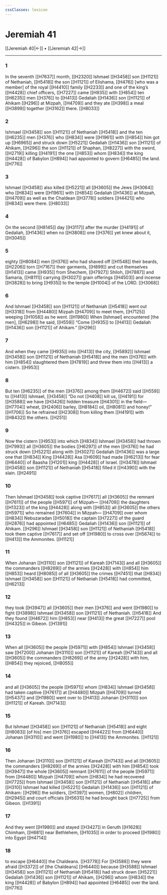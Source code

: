 ```yaml
---
cssClasses: lexicon
---
```


# Jeremiah 41

[[Jeremiah 40|←]] • [[Jeremiah 42|→]]

---

### 1
In the seventh [[H7637]] month, [[H2320]] Ishmael [[H3458]] son [[H1121]] of Nethaniah, [[H5418]] the son [[H1121]] of Elishama, [[H476]] [who was a member] of the royal [[H4410]] family [[H2233]] and one of the king’s [[H4428]] chief officers, [[H7227]] came [[H935]] with [[H854]] ten [[H6235]] men [[H376]] to [[H413]] Gedaliah [[H1436]] son [[H1121]] of Ahikam [[H296]] at Mizpah, [[H4709]] and they ate [[H398]] a meal [[H3899]] together [[H3162]] there. [[H8033]]

### 2
Ishmael [[H3458]] son [[H1121]] of Nethaniah [[H5418]] and the ten [[H6235]] men [[H376]] who [[H834]] were [[H1961]] with [[H854]] him got up [[H6965]] and struck down [[H5221]] Gedaliah [[H1436]] son [[H1121]] of Ahikam, [[H296]] the son [[H1121]] of Shaphan, [[H8227]] with the sword, [[H2719]] killing [[H4191]] the one [[H853]] whom [[H834]] the king [[H4428]] of Babylon [[H894]] had appointed to govern [[H6485]] the land. [[H776]]

### 3
Ishmael [[H3458]] also killed [[H5221]] all [[H3605]] the Jews [[H3064]] who [[H834]] were [[H1961]] with [[H854]] Gedaliah [[H1436]] at Mizpah, [[H4709]] as well as the Chaldean [[H3778]] soldiers [[H4421]] who [[H834]] were there. [[H8033]]

### 4
On the second [[H8145]] day [[H3117]] after the murder [[H4191]] of Gedaliah, [[H1436]] when no [[H3808]] one [[H376]] yet knew about it, [[H3045]]

### 5
eighty [[H8084]] men [[H376]] who had shaved off [[H1548]] their beards, [[H2206]] torn [[H7167]] their garments, [[H899]] and cut themselves [[H1413]] came [[H935]] from Shechem, [[H7927]] Shiloh, [[H7887]] and Samaria, [[H8111]] carrying [[H3027]] grain offerings [[H4503]] and incense [[H3828]] to bring [[H935]] to the temple [[H1004]] of the LORD. [[H3068]]

### 6
And Ishmael [[H3458]] son [[H1121]] of Nethaniah [[H5418]] went out [[H3318]] from [[H4480]] Mizpah [[H4709]] to meet them, [[H7125]] weeping [[H1058]] as he went. [[H1980]] When [Ishmael] encountered [the men], [[H6298]] he said, [[H559]] “Come [[H935]] to [[H413]] Gedaliah [[H1436]] son [[H1121]] of Ahikam.” [[H296]]

### 7
And when they came [[H935]] into [[H413]] the city, [[H5892]] Ishmael [[H3458]] son [[H1121]] of Nethaniah [[H5418]] and the men [[H376]] with him [[H854]] slaughtered them [[H7819]] and threw them into [[H413]] a cistern. [[H953]]

### 8
But ten [[H6235]] of the men [[H376]] among them [[H4672]] said [[H559]] to [[H413]] Ishmael, [[H3458]] “Do not [[H408]] kill us, [[H4191]] for [[H3588]] we have [[H3426]] hidden treasure [[H4301]] in the field— [[H7704]] wheat, [[H2406]] barley, [[H8184]] oil, [[H8081]] and honey!” [[H1706]] So he refrained [[H2308]] from killing them [[H4191]] with [[H8432]] the others. [[H251]]

### 9
Now the cistern [[H953]] into which [[H834]] Ishmael [[H3458]] had thrown [[H7993]] all [[H3605]] the bodies [[H6297]] of the men [[H376]] he had struck down [[H5221]] along with [[H3027]] Gedaliah [[H1436]] was a large one that [[H834]] King [[H4428]] Asa [[H609]] had made [[H6213]] for fear [[H6440]] of Baasha [[H1201]] king [[H4428]] of Israel. [[H3478]] Ishmael [[H3458]] son [[H1121]] of Nethaniah [[H5418]] filled it [[H4390]] with the slain. [[H2491]]

### 10
Then Ishmael [[H3458]] took captive [[H7617]] all [[H3605]] the remnant [[H7611]] of the people [[H5971]] of Mizpah— [[H4709]] the daughters [[H1323]] of the king [[H4428]] along with [[H853]] all [[H3605]] the others [[H5971]] who remained [[H7604]] in Mizpah— [[H4709]] over whom [[H834]] Nebuzaradan [[H5018]] the captain [[H7227]] of the guard [[H2876]] had appointed [[H6485]] Gedaliah [[H1436]] son [[H1121]] of Ahikam. [[H296]] Ishmael [[H3458]] son [[H1121]] of Nethaniah [[H5418]] took them captive [[H7617]] and set off [[H1980]] to cross over [[H5674]] to [[H413]] the Ammonites. [[H1121]]

### 11
When Johanan [[H3110]] son [[H1121]] of Kareah [[H7143]] and all [[H3605]] the commanders [[H8269]] of the armies [[H2428]] with [[H854]] him [[H853]] heard [[H8085]] of all [[H3605]] the crimes [[H7451]] that [[H834]] Ishmael [[H3458]] son [[H1121]] of Nethaniah [[H5418]] had committed, [[H6213]]

### 12
they took [[H3947]] all [[H3605]] their men [[H376]] and went [[H1980]] to fight [[H3898]] Ishmael [[H3458]] son [[H1121]] of Nethaniah. [[H5418]] And they found [[H4672]] him [[H853]] near [[H413]] the great [[H7227]] pool [[H4325]] in Gibeon. [[H1391]]

### 13
When all [[H3605]] the people [[H5971]] with [[H854]] Ishmael [[H3458]] saw [[H7200]] Johanan [[H3110]] son [[H1121]] of Kareah [[H7143]] and all [[H3605]] the commanders [[H8269]] of the army [[H2428]] with him, [[H854]] they rejoiced, [[H8055]]

### 14
and all [[H3605]] the people [[H5971]] whom [[H834]] Ishmael [[H3458]] had taken captive [[H7617]] at [[H4480]] Mizpah [[H4709]] turned [[H5437]] and [[H1980]] went over to [[H413]] Johanan [[H3110]] son [[H1121]] of Kareah. [[H7143]]

### 15
But Ishmael [[H3458]] son [[H1121]] of Nethaniah [[H5418]] and eight [[H8083]] [of his] men [[H376]] escaped [[H4422]] from [[H6440]] Johanan [[H3110]] and went [[H1980]] to [[H413]] the Ammonites. [[H1121]]

### 16
Then Johanan [[H3110]] son [[H1121]] of Kareah [[H7143]] and all [[H3605]] the commanders [[H8269]] of the armies [[H2428]] with him [[H854]] took [[H3947]] the whole [[H3605]] remnant [[H7611]] of the people [[H5971]] from [[H4480]] Mizpah [[H4709]] whom [[H834]] he had recovered [[H7725]] from Ishmael [[H3458]] son [[H1121]] of Nethaniah [[H5418]] after [[H310]] Ishmael had killed [[H5221]] Gedaliah [[H1436]] son [[H1121]] of Ahikam: [[H296]] the soldiers, [[H1397]] women, [[H802]] children, [[H2945]] and court officials [[H5631]] he had brought back [[H7725]] from Gibeon. [[H1391]]

### 17
And they went [[H1980]] and stayed [[H3427]] in Geruth [[H1628]] Chimham, [[H681]] near  Bethlehem, [[H1035]] in order to proceed [[H1980]] into Egypt [[H4714]]

### 18
to escape [[H6440]] the Chaldeans. [[H3778]] For [[H3588]] they were afraid [[H3372]] of [the Chaldeans] [[H6440]] because [[H3588]] Ishmael [[H3458]] son [[H1121]] of Nethaniah [[H5418]] had struck down [[H5221]] Gedaliah [[H1436]] son [[H1121]] of Ahikam, [[H296]] whom [[H834]] the king [[H4428]] of Babylon [[H894]] had appointed [[H6485]] over the land. [[H776]]

